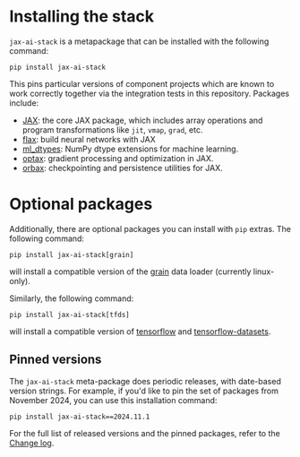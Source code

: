 # Installing the stack

`jax-ai-stack` is a metapackage that can be installed with the following command:
```
pip install jax-ai-stack
```

This pins particular versions of component projects which are known to work correctly
together via the integration tests in this repository. Packages include:

- [JAX](http://github.com/google/jax): the core JAX package, which includes array operations
  and program transformations like `jit`, `vmap`, `grad`, etc.
- [flax](http://github.com/google/flax): build neural networks with JAX
- [ml_dtypes](http://github.com/jax-ml/ml_dtypes): NumPy dtype extensions for machine learning.
- [optax](https://github.com/google-deepmind/optax): gradient processing and optimization in JAX.
- [orbax](https://github.com/google/orbax): checkpointing and persistence utilities for JAX.

# Optional packages

Additionally, there are optional packages you can install with `pip` extras.
The following command:
```
pip install jax-ai-stack[grain]
```
will install a compatible version of the [grain](https://github.com/google/grain) data
loader (currently linux-only).

Similarly, the following command:
```
pip install jax-ai-stack[tfds]
```
will install a compatible version of [tensorflow](https://github.com/tensorflow/tensorflow)
and [tensorflow-datasets](https://github.com/tensorflow/datasets).

## Pinned versions

The `jax-ai-stack` meta-package does periodic releases, with date-based version strings. For
example, if you'd like to pin the set of packages from November 2024, you can use this installation
command:
```
pip install jax-ai-stack==2024.11.1
```
For the full list of released versions and the pinned packages, refer to the [Change log](https://github.com/jax-ml/jax-ai-stack/blob/main/CHANGELOG.md).
